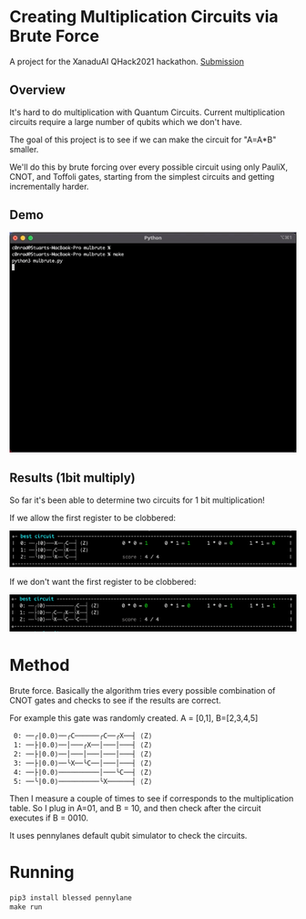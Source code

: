 # Creating Multiplication Circuits via Brute Force

A project for the XanaduAI QHack2021 hackathon. [Submission](https://github.com/XanaduAI/QHack/issues/11)

## Overview

It's hard to do multiplication with Quantum Circuits. Current multiplication circuits require a large number of qubits which we don't have.

The goal of this project is to see if we can make the circuit for "A=A\*B" smaller.

We'll do this by brute forcing over every possible circuit using only PauliX, CNOT, and Toffoli gates, starting from the simplest circuits and getting incrementally harder.

## Demo

![demo](/mulbrute_1bit.gif)

## Results (1bit multiply)

So far it's been able to determine two circuits for 1 bit multiplication!

If we allow the first register to be clobbered:

![1_clobber](/1_clobber.png)

If we don't want the first register to be clobbered:

![1_noclobber](1_noclobber.png)

# Method

Brute force. Basically the algorithm tries every possible combination of CNOT gates and checks to see if the results are correct.

For example this gate was randomly created. A = [0,1], B=[2,3,4,5]

```
 0: ──╭|0.0⟩──╭C──────╭C──╭X──┤ ⟨Z⟩
 1: ──├|0.0⟩──│───╭X──│───│───┤ ⟨Z⟩
 2: ──├|0.0⟩──│───│───│───│───┤ ⟨Z⟩
 3: ──├|0.0⟩──╰X──╰C──│───│───┤ ⟨Z⟩
 4: ──├|0.0⟩──────────│───╰C──┤ ⟨Z⟩
 5: ──╰|0.0⟩──────────╰X──────┤ ⟨Z⟩
```

Then I measure a couple of times to see if corresponds to the multiplication table. So I plug in A=01, and B = 10, and then check after the circuit executes if B = 0010.

It uses pennylanes default qubit simulator to check the circuits.

# Running

```
pip3 install blessed pennylane
make run
```
